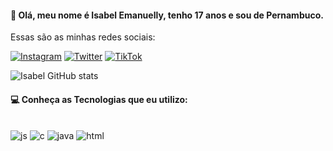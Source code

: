 #### 👋 Olá, meu nome é Isabel Emanuelly, tenho 17 anos e sou de Pernambuco.
Essas são as minhas redes sociais:

[![Instagram](https://img.shields.io/badge/Instagram-E4405F?style=for-the-badge&logo=instagram&logoColor=white)](https://www.instagram.com/isabel.emanuellyy/)
[![Twitter](	https://img.shields.io/badge/Twitter-1DA1F2?style=for-the-badge&logo=twitter&logoColor=white)](https://twitter.com/isabel_rfe)
[![TikTok](https://img.shields.io/badge/TikTok-000000?style=for-the-badge&logo=tiktok&logoColor=white)](https://www.tiktok.com/@isabel.emanuelly?is_from_webapp=1&sender_device=pc)

![Isabel GitHub stats](https://github-readme-stats.vercel.app/api?username=isabel-emanuelly&show_icons=true&theme=dark)


#### 💻 Conheça as Tecnologias que eu utilizo:

<div style="display: inline_block"><br/>
	<img aling="center" alt="js" src="https://img.shields.io/badge/JavaScript-323330?style=for-the-badge&logo=javascript&logoColor=F7DF1E"/>
	<img aling="center" alt="c" src="https://img.shields.io/badge/C-00599C?style=for-the-badge&logo=c&logoColor=white"/>
	<img aling="center" alt="java" src="https://img.shields.io/badge/Java-ED8B00?style=for-the-badge&logo=openjdk&logoColor=white"/>
	<img aling="center" alt="html" src="https://img.shields.io/badge/HTML-239120?style=for-the-badge&logo=html5&logoColor=white"/>
